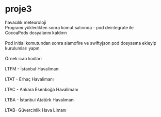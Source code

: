 # proje3
havacılık meteoroloji
<br>Programı yükledikten sonra komut satırında - pod deintegrate ile CocoaPods dosyalarını kaldırın</br>
<br>Pod initial komutundan sonra alamofire ve swiftyjson  pod dosyasına ekleyip kurulumları yapın.</br>
<br>Örnek icao kodları</br>
<br>LTFM - İstanbul Havalimanı</br>
<br>LTAT - Erhaç Havalimanı</br>
<br>LTAC - Ankara Esenboğa Havalimanı</br>
<br>LTBA - İstanbul Atatürk Havalımanı</br>
<br>LTAB- Güvercinlik Hava Limanı</br>
